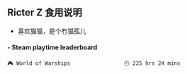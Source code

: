 ## Ricter Z 食用说明
- 喜欢猫猫，是个冇猫孤儿

<!-- steam-box start -->
#### - Steam playtime leaderboard
```text
🎮 World of Warships                 🕘 225 hrs 24 mins
```
<!-- Powered by https://github.com/YouEclipse/steam-box . -->
<!-- steam-box end -->
